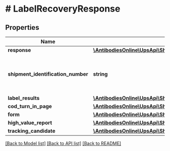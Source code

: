 # # LabelRecoveryResponse

## Properties

Name | Type | Description | Notes
------------ | ------------- | ------------- | -------------
**response** | [**\AntibodiesOnline\UpsApi\Shipping\Model\LabelRecoveryResponseResponse**](LabelRecoveryResponseResponse.md) |  |
**shipment_identification_number** | **string** | Tracking number of the leading package in the shipment | [optional]
**label_results** | [**\AntibodiesOnline\UpsApi\Shipping\Model\LabelRecoveryResponseLabelResults1**](LabelRecoveryResponseLabelResults1.md) |  |
**cod_turn_in_page** | [**\AntibodiesOnline\UpsApi\Shipping\Model\LabelRecoveryResponseCODTurnInPage**](LabelRecoveryResponseCODTurnInPage.md) |  | [optional]
**form** | [**\AntibodiesOnline\UpsApi\Shipping\Model\LabelRecoveryResponseForm**](LabelRecoveryResponseForm.md) |  | [optional]
**high_value_report** | [**\AntibodiesOnline\UpsApi\Shipping\Model\LabelRecoveryResponseHighValueReport**](LabelRecoveryResponseHighValueReport.md) |  | [optional]
**tracking_candidate** | [**\AntibodiesOnline\UpsApi\Shipping\Model\LabelRecoveryResponseTrackingCandidate1**](LabelRecoveryResponseTrackingCandidate1.md) |  | [optional]

[[Back to Model list]](../../README.md#models) [[Back to API list]](../../README.md#endpoints) [[Back to README]](../../README.md)
